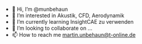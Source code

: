 - 👋 Hi, I’m @munbehaun
- 👀 I’m interested in  Akustik, CFD,  Aerodynamik
- 🌱 I’m currently learning  InsightCAE  zu verwenden
- 💞️ I’m looking to collaborate on ...
- 📫 How to reach me  martin.unbehaun@t-online.de

<!---
munbehaun/munbehaun is a ✨ special ✨ repository because its `README.md` (this file) appears on your GitHub profile.
You can click the Preview link to take a look at your changes.
--->
